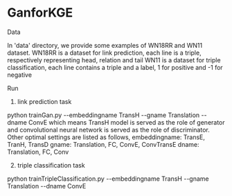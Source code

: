 # GanforKGE

Data


In 'data' directory, we provide some examples of WN18RR and WN11 dataset. 
WN18RR is a dataset for link prediction, each line is a triple, respectively representing head, relation and tail
WN11 is a dataset for triple classification, each line contains a triple and a label, 1 for positive and -1 for negative


Run


1) link prediction task


python trainGan.py --embeddingname TransH --gname Translation --dname ConvE
which means TransH model is served as the role of generator and convolutional neural network is served as the role of discriminator.
Other optimal settings are listed as follows,
embeddingname: TransE, TranH, TransD
gname: Translation, FC, ConvE, ConvTransE
dname: Translation, FC, Conv

2) triple classification task


python trainTripleClassification.py --embeddingname TransH --gname Translation --dname ConvE

